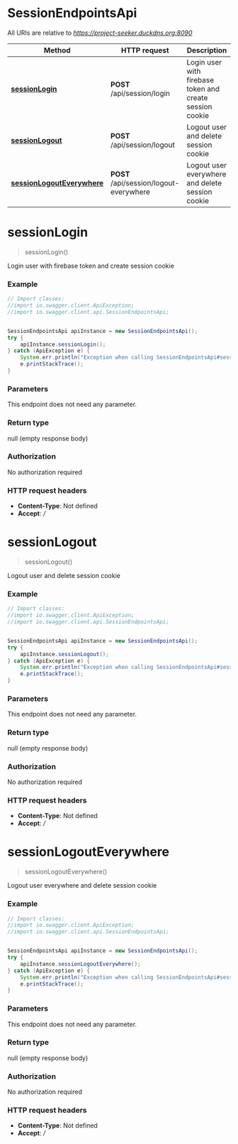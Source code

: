 # SessionEndpointsApi

All URIs are relative to *https://project-seeker.duckdns.org:8090*

Method | HTTP request | Description
------------- | ------------- | -------------
[**sessionLogin**](SessionEndpointsApi.md#sessionLogin) | **POST** /api/session/login | Login user with firebase token and create session cookie
[**sessionLogout**](SessionEndpointsApi.md#sessionLogout) | **POST** /api/session/logout | Logout user and delete session cookie
[**sessionLogoutEverywhere**](SessionEndpointsApi.md#sessionLogoutEverywhere) | **POST** /api/session/logout-everywhere | Logout user everywhere and delete session cookie

<a name="sessionLogin"></a>
# **sessionLogin**
> sessionLogin()

Login user with firebase token and create session cookie

### Example
```java
// Import classes:
//import io.swagger.client.ApiException;
//import io.swagger.client.api.SessionEndpointsApi;


SessionEndpointsApi apiInstance = new SessionEndpointsApi();
try {
    apiInstance.sessionLogin();
} catch (ApiException e) {
    System.err.println("Exception when calling SessionEndpointsApi#sessionLogin");
    e.printStackTrace();
}
```

### Parameters
This endpoint does not need any parameter.

### Return type

null (empty response body)

### Authorization

No authorization required

### HTTP request headers

 - **Content-Type**: Not defined
 - **Accept**: */*

<a name="sessionLogout"></a>
# **sessionLogout**
> sessionLogout()

Logout user and delete session cookie

### Example
```java
// Import classes:
//import io.swagger.client.ApiException;
//import io.swagger.client.api.SessionEndpointsApi;


SessionEndpointsApi apiInstance = new SessionEndpointsApi();
try {
    apiInstance.sessionLogout();
} catch (ApiException e) {
    System.err.println("Exception when calling SessionEndpointsApi#sessionLogout");
    e.printStackTrace();
}
```

### Parameters
This endpoint does not need any parameter.

### Return type

null (empty response body)

### Authorization

No authorization required

### HTTP request headers

 - **Content-Type**: Not defined
 - **Accept**: */*

<a name="sessionLogoutEverywhere"></a>
# **sessionLogoutEverywhere**
> sessionLogoutEverywhere()

Logout user everywhere and delete session cookie

### Example
```java
// Import classes:
//import io.swagger.client.ApiException;
//import io.swagger.client.api.SessionEndpointsApi;


SessionEndpointsApi apiInstance = new SessionEndpointsApi();
try {
    apiInstance.sessionLogoutEverywhere();
} catch (ApiException e) {
    System.err.println("Exception when calling SessionEndpointsApi#sessionLogoutEverywhere");
    e.printStackTrace();
}
```

### Parameters
This endpoint does not need any parameter.

### Return type

null (empty response body)

### Authorization

No authorization required

### HTTP request headers

 - **Content-Type**: Not defined
 - **Accept**: */*

